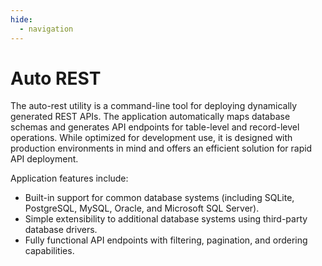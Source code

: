 ```yaml
---
hide:
  - navigation
---
```


# Auto REST

The auto-rest utility is a command-line tool for deploying dynamically generated REST APIs. 
The application automatically maps database schemas and generates API endpoints for table-level and record-level operations.
While optimized for development use, it is designed with production environments in mind and offers an efficient solution for rapid API deployment.

Application features include:

- Built-in support for common database systems (including SQLite, PostgreSQL, MySQL, Oracle, and Microsoft SQL Server).
- Simple extensibility to additional database systems using third-party database drivers.
- Fully functional API endpoints with filtering, pagination, and ordering capabilities.
